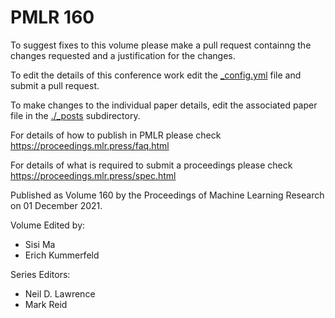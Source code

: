 # PMLR 160

To suggest fixes to this volume please make a pull request containng the changes requested and a justification for the changes.

To edit the details of this conference work edit the [_config.yml](./_config.yml) file and submit a pull request.

To make changes to the individual paper details, edit the associated paper file in the [./_posts](./_posts) subdirectory.

For details of how to publish in PMLR please check https://proceedings.mlr.press/faq.html

For details of what is required to submit a proceedings please check https://proceedings.mlr.press/spec.html



Published as Volume 160 by the Proceedings of Machine Learning Research on 01 December 2021.

Volume Edited by:
  * Sisi Ma
  * Erich Kummerfeld

Series Editors:
  * Neil D. Lawrence
  * Mark Reid

